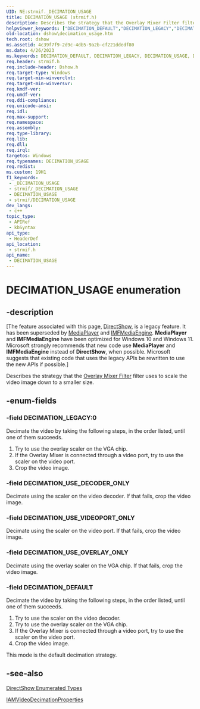 ```yaml
---
UID: NE:strmif._DECIMATION_USAGE
title: DECIMATION_USAGE (strmif.h)
description: Describes the strategy that the Overlay Mixer Filter filter uses to scale the video image down to a smaller size.
helpviewer_keywords: ["DECIMATION_DEFAULT","DECIMATION_LEGACY","DECIMATION_USAGE","DECIMATION_USAGE","DECIMATION_USAGE enumeration [DirectShow]","DECIMATION_USAGEEnumeration","DECIMATION_USE_DECODER_ONLY","DECIMATION_USE_OVERLAY_ONLY","DECIMATION_USE_VIDEOPORT_ONLY","dshow.decimation_usage","strmif/DECIMATION_DEFAULT","strmif/DECIMATION_LEGACY","strmif/DECIMATION_USAGE","strmif/DECIMATION_USE_DECODER_ONLY","strmif/DECIMATION_USE_OVERLAY_ONLY","strmif/DECIMATION_USE_VIDEOPORT_ONLY"]
old-location: dshow\decimation_usage.htm
tech.root: dshow
ms.assetid: 4c39f7f9-2d9c-4db5-9a2b-cf221ddedf80
ms.date: 4/26/2023
ms.keywords: DECIMATION_DEFAULT, DECIMATION_LEGACY, DECIMATION_USAGE, DECIMATION_USAGE , DECIMATION_USAGE enumeration [DirectShow], DECIMATION_USAGEEnumeration, DECIMATION_USE_DECODER_ONLY, DECIMATION_USE_OVERLAY_ONLY, DECIMATION_USE_VIDEOPORT_ONLY, dshow.decimation_usage, strmif/DECIMATION_DEFAULT, strmif/DECIMATION_LEGACY, strmif/DECIMATION_USAGE, strmif/DECIMATION_USE_DECODER_ONLY, strmif/DECIMATION_USE_OVERLAY_ONLY, strmif/DECIMATION_USE_VIDEOPORT_ONLY
req.header: strmif.h
req.include-header: Dshow.h
req.target-type: Windows
req.target-min-winverclnt: 
req.target-min-winversvr: 
req.kmdf-ver: 
req.umdf-ver: 
req.ddi-compliance: 
req.unicode-ansi: 
req.idl: 
req.max-support: 
req.namespace: 
req.assembly: 
req.type-library: 
req.lib: 
req.dll: 
req.irql: 
targetos: Windows
req.typenames: DECIMATION_USAGE
req.redist: 
ms.custom: 19H1
f1_keywords:
 - _DECIMATION_USAGE
 - strmif/_DECIMATION_USAGE
 - DECIMATION_USAGE
 - strmif/DECIMATION_USAGE
dev_langs:
 - c++
topic_type:
 - APIRef
 - kbSyntax
api_type:
 - HeaderDef
api_location:
 - strmif.h
api_name:
 - DECIMATION_USAGE
---
```


# DECIMATION_USAGE enumeration


## -description

\[The feature associated with this page, [DirectShow](/windows/win32/directshow/directshow), is a legacy feature. It has been superseded by [MediaPlayer](/uwp/api/Windows.Media.Playback.MediaPlayer) and [IMFMediaEngine](/windows/win32/api/mfmediaengine/nn-mfmediaengine-imfmediaengine). **MediaPlayer** and **IMFMediaEngine** have been optimized for Windows 10 and Windows 11. Microsoft strongly recommends that new code use **MediaPlayer** and **IMFMediaEngine** instead of **DirectShow**, when possible. Microsoft suggests that existing code that uses the legacy APIs be rewritten to use the new APIs if possible.\]

Describes the strategy that the <a href="/windows/desktop/DirectShow/overlay-mixer-filter">Overlay Mixer Filter</a> filter uses to scale the video image down to a smaller size.

## -enum-fields

### -field DECIMATION_LEGACY:0

Decimate the video by taking the following steps, in the order listed, until one of them succeeds.

<ol>
<li>Try to use the overlay scaler on the VGA chip.</li>
<li>If the Overlay Mixer is connected through a video port, try to use the scaler on the video port.</li>
<li>Crop the video image.</li>
</ol>

### -field DECIMATION_USE_DECODER_ONLY

Decimate using the scaler on the video decoder. If that fails, crop the video image.

### -field DECIMATION_USE_VIDEOPORT_ONLY

Decimate using the scaler on the video port. If that fails, crop the video image.

### -field DECIMATION_USE_OVERLAY_ONLY

Decimate using the overlay scaler on the VGA chip. If that fails, crop the video image.

### -field DECIMATION_DEFAULT

Decimate the video by taking the following steps, in the order listed, until one of them succeeds.

<ol>
<li>Try to use the scaler on the video decoder.</li>
<li>Try to use the overlay scaler on the VGA chip.</li>
<li>If the Overlay Mixer is connected through a video port, try to use the scaler on the video port.</li>
<li>Crop the video image.</li>
</ol>
This mode is the default decimation strategy.

## -see-also

<a href="/windows/desktop/DirectShow/directshow-enumerated-types">DirectShow Enumerated Types</a>



<a href="/windows/desktop/api/strmif/nn-strmif-iamvideodecimationproperties">IAMVideoDecimationProperties</a>
